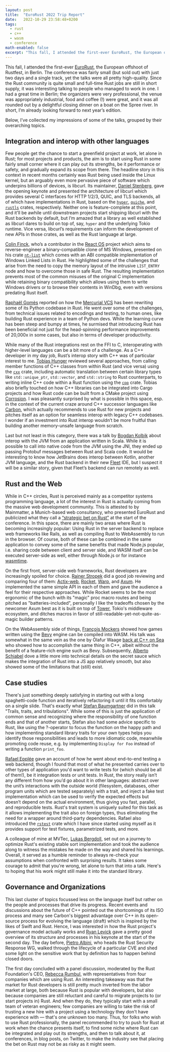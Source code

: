 ```yaml
---
layout: post
title:  "EuroRust 2022 Trip Report"
date:   2022-10-29 23:58:48+0200
tags:
  - rust
  - c++
  - wasm
  - conference
math-enabled: false
excerpt: "This fall, I attended the first-ever EuroRust, the European offshoot of Rustfest, in Berlin. In this post, I’ve collected my impressions of some of the talks, grouped by their overarching topics."
---
```


This fall, I attended the first-ever [EuroRust][eurorust], the European offshoot of Rustfest, in Berlin. The conference
was fairly small (but sold out) with just two days and a single track, yet the talks were all pretty high-quality. Since
the Rust community is quite small and full-time Rust jobs are still in short supply, it was interesting talking to
people who managed to work in one. I had a great time in Berlin; the organizers were very professional, the venue was
appropriately industrial, food and coffee (!) were great, and it was all rounded out by a delightful closing dinner on a
boat on the Spree river. In short, I’m already looking forward to next year’s edition.

Below, I’ve collected my impressions of some of the talks, grouped by their overarching topics.

## Integration and interop with other languages

Few people get the chance to start a greenfield project at work, let alone in Rust; for most projects and products, the
aim is to start using Rust in some fairly small corner where it can play out its strengths, be it performance or safety,
and gradually expand its scope from there. The headline story in this context in recent months certainly was Rust being
used inside the Linux kernel, but an arguably even more pervasive piece of software which underpins billions of devices,
is libcurl. Its maintainer, [Daniel Stenberg][stenberg], gave the opening keynote and presented the architecture of
libcurl which provides several C interfaces for HTTP 1/2/3, QUIC, and TLS backends, all of which have implementations in
Rust, based on the [`hyper`][hyper], [`quiche`][quiche], and [`rustls`][rustls] crates, respectively. Neither one is
feature-complete at this point, and it’ll be awhile until downstream projects start shipping libcurl with the Rust
backends by default, but I’m amazed that a library as well established as libcurl dares to build on top of, say, `hyper`
and the underlying Tokio runtime. Vice versa, libcurl’s requirements can inform the development of new APIs in those
crates, as well as the Rust language at large.

[Colin Finck][finck], who’s a contributor in the [React OS][react-os] project which aims to reverse-engineer a
binary-compatible clone of MS Windows, presented on his crate [`nt-list`][nt-list] which comes with an ABI compatible
implementation of Windows Linked Lists in Rust. He highlighted some of the challenges that arise from the need to copy
the memory layout of the intrusive `LIST_ENTRY` node and how to overcome those in safe Rust. The resulting
implementation prevents most of the common misuses of the original C implementation while retaining binary compatibility
which allows using them to write Windows drivers or to browse their contents in WinDbg, even with versions predating
Rust itself.

[Raphaël Gomès][gomes] reported on how the [Mercurial VCS][mercurial] has been rewriting some of its Python codebase in
Rust. He went over some of the challenges, from technical issues related to encodings and testing, to human ones, like
building Rust experience in a team of Python devs. While the learning curve has been steep and bumpy at times, he
surmised that introducing Rust has been beneficial not just for the head-spinning performance improvements of 20,000x in
some cases, but also in terms of developer productivity.

While many of the Rust integrations rest on the FFI to C, interoperating with higher-level languages can be a bit more
of a challenge. As a C++ developer in my day job, Rust’s interop story with C++ was of particular interest to
me. [Tobias Hunger][hunger] reviewed several approaches, from calling member functions of C++ classes from within Rust
(and vice versa) using the [`cxx`][cxx] crate, including automatic translation between certain library types
like `std::unique_ptr`, `std::vector`, and `std::string` to Rust counterparts, to writing inline C++ code within a Rust
function using the [`cpp`][cpp] crate. Tobias also briefly touched on how C++ libraries can be integrated into Cargo
projects and how Rust code can be built from a CMake project using [Corrosion][corrosion]. I was pleasantly surprised by
what is possible in this space, esp. in the context of the current craze around C++ successor languages
like [Carbon][carbon], which actually recommends to use Rust for new projects and pitches itself as an option for
seamless interop with legacy C++ codebases. I wonder if an investment into Rust interop wouldn’t be more fruitful than
building another memory-unsafe language from scratch.

Last but not least in this category, there was a talk by [Bogdan Kolbik][kolbik] about interop with the JVM from an
application written in Scala. While it is possible to call into native code from the JVM using the JNI, they ended up
passing Protobuf messages between Rust and Scala code. It would be interesting to know how JetBrains does interop
between Kotlin, another JVM language, and the Rust backend in their new [Fleet][fleet] IDE, but I suspect it will be a
similar story, given that Fleet’s backend can run remotely as well.

## Rust and the Web

While in C++ circles, Rust is perceived mainly as a competitor systems programming language, a lot of the interest in
Rust is actually coming from the massive web development community. This is attested to by Mainmatter, a Munich-based
web consultancy, who presented EuroRust and publicized what they call a [“strategic bet on Rust”][mainmatter-bet] at the
start of the conference. In this space, there are mainly two areas where Rust is becoming increasingly popular: Using
Rust in the server backend to replace web frameworks like Rails, as well as compiling Rust to WebAssembly to run in the
browser. Of course, both of these can be combined in the same application to convey some of the same benefits that made
Node.js popular, i.e. sharing code between client and server side, and WASM itself can be executed server-side as well,
either through Node.js or for instance [wasmtime][wasmtime].

On the first front, server-side web frameworks, Rust developers are increasingly spoiled for
choice. [Rainer Stropek][stropek] did a good job reviewing and comparing four of them: [Actix-web][actix-web],
[Rocket][rocket], [Warp][warp], and [Axum][axum]. He implemented the same simple API in each of them and gave the
audience a feel for their respective approaches. While Rocket seems to be the most ergonomic of the bunch with its
"magic" proc macro routes and being pitched as "batteries-included", personally I like the tradeoffs chosen by the
newcomer Axum best as it is built on top of [Tower][tower], Tokio's middleware ecosystem, and ditches macros in favor of
still-readable-yet-not-quite-as-magic builder patterns.

On the WebAssembly side of things, [François Mockers][mockers] showed how games written using the [Bevy][bevy] engine
can be compiled into WASM. His talk was somewhat in the same vein as the one by Ólafur Waage
[back at C++ on Sea][cpp-on-sea] who showed how to accomplish the same thing in C++, albeit without the benefit of
a feature-rich engine such as Bevy. Subsequently, [Alberto Schiabel][schiabel] dove a little more into technical details
on the secret sauce which makes the integration of Rust into a JS app relatively smooth, but also showed some of the
limitations that (still) exist.

## Case studies

There's just something deeply satisfying in starting out with a long spaghetti-code function and iteratively refactoring
it until it fits comfortably on a single slide. That's exactly what [Stefan Baumgartner][baumgartner] did in this talk
"Trails, traits, and tribulations". While some of this is just the application of common sense and recognizing where the
responsibility of one function ends and that of another starts, Stefan also had some advice specific to Rust, like using
the ?-operator to focus the function on the happy path and how implementing standard library traits for your own types
helps you identify those responsibilities and leads to more idiomatic code, meanwhile promoting code reuse, e.g. by
implementing `Display for Foo` instead of writing a function `print_foo`.

[Rafael Epplée][epplee] gave an account of how he went about end-to-end testing a web backend, though I found that most
of what he presented carries over to other types of application you'd want to write tests for (which should be all of
them!), be it integration tests or unit tests. In Rust, the story really isn’t any different from how you’d go about it
in other languages: abstract over the unit’s interactions with the outside world (filesystem, databases, other program
units which are tested separately) with a trait, and inject a fake test implementation which can be used to verify the
expected effects but doesn’t depend on the actual environment, thus giving you fast, parallel, and reproducible tests.
Rust's trait system is uniquely suited for this task as it allows implementing the trait also on foreign types, thus
eliminating the need for a wrapper around third-party dependencies. Rafael also introduced the [`rstest`][rstest] crate
which I have since started using myself as it provides support for test fixtures, parametrized tests, and more.

A colleague of mine at MVTec, [Lukas Bergdoll][bergdoll], set out on a journey to optimize Rust's existing stable sort
implementation and took the audience along to witness the mistakes he made on the way and shared his learnings. Overall,
it served as a humble reminder to always re-check your assumptions when confronted with surprising results. It takes
some courage to admit that you're wrong, let alone to turn that into a talk. Here's to hoping that his work might still
make it into the standard library.

## Governance and Organizations

This last cluster of topics focussed less on the language itself but rather on the people and processes that drive its
progress. Recent events and discussions about the future of C++ pointed out the shortcomings of its ISO process and
many see Carbon's biggest advantage over C++ in its open-source process for evolving the language (draft) which is
inspired by the likes of Swift and Rust. Hence, I was interested in how the Rust project's governance model actually
works and [Ryan Levick][levick] gave a pretty good overview of its structure and processes in his keynote at the start
of the second day. The day before, [Pietro Albini][albini], who heads the Rust Security Response WG, walked through the
lifecycle of a particular CVE and shed some light on the sensitive work that by definition has to happen behind closed
doors.

The first day concluded with a panel discussion, moderated by the Rust Foundation's CEO, [Rebecca Rumbul][rumbul], with
representatives from four companies which are using Rust. An interesting takeaway was that the market for Rust
developers is still pretty much inverted from the labor market at large, both because Rust is popular with developers,
but also because companies are still reluctant and careful to migrate projects to (or start projects in) Rust. And when
they do, they typically start with a small team of veteran engineers; few companies are willing to take the risk of
trusting a new hire with a project using a technology they don't have experience with — that's one unknown too many.
Thus, for folks who wish to use Rust professionally, the panel recommended to try to push for Rust at work when the
chance presents itself, to find some niche where Rust can be integrated and play out its strengths, and then to talk
about it, at conferences, in blog posts, on Twitter, to make the industry see that placing the bet on Rust may not be as
risky as it might seem.

[eurorust]: https://eurorust.eu/

[stenberg]: https://eurorust.eu/2022/speakers/daniel-stenberg/

[finck]: https://eurorust.eu/2022/speakers/colin-finck/

[gomes]: https://eurorust.eu/2022/speakers/raphael-gomes/

[hunger]: https://eurorust.eu/2022/speakers/tobias-hunger/

[kolbik]: https://eurorust.eu/2022/speakers/bogdan-kolbik/

[stropek]: https://eurorust.eu/2022/speakers/rainer-stropek/

[mockers]: https://eurorust.eu/2022/speakers/francois-mockers/

[schiabel]: https://eurorust.eu/2022/speakers/alberto-schiabel/

[baumgartner]: https://eurorust.eu/2022/speakers/stefan-baumgartner/

[epplee]: https://eurorust.eu/2022/speakers/rafael-epplee/

[bergdoll]: https://eurorust.eu/2022/speakers/lukas-bergdoll/

[levick]: https://eurorust.eu/2022/speakers/ryan-levick/

[albini]: https://eurorust.eu/2022/speakers/pietro-albini/

[rumbul]: https://eurorust.eu/2022/speakers/rebecca-rumbul/

[hyper]: https://crates.io/crates/hyper

[quiche]: https://crates.io/crates/quiche

[rustls]: https://crates.io/crates/rustls

[nt-list]: https://crates.io/crates/nt-list

[cpp]: https://crates.io/crates/cpp

[cxx]: https://crates.io/crates/cxx

[actix-web]: https://crates.io/crates/actix-web

[rocket]: https://crates.io/crates/rocket

[warp]: https://crates.io/crates/warp

[axum]: https://crates.io/crates/axum

[tower]: https://crates.io/crates/tower

[rstest]: https://crates.io/crates/rstest

[react-os]: https://reactos.org/

[mercurial]: https://www.mercurial-scm.org/

[corrosion]: https://github.com/corrosion-rs/corrosion

[carbon]: https://github.com/carbon-language/carbon-lang

[fleet]: https://blog.jetbrains.com/fleet/2022/01/fleet-below-deck-part-i-architecture-overview/

[mainmatter-bet]: https://mainmatter.com/blog/2022/10/12/making-a-strategic-bet-on-rust/

[wasmtime]: https://wasmtime.dev/

[bevy]: https://bevyengine.org/

[cpp-on-sea]: /2022/08/07/cpp-on-sea-2022-trip-report

